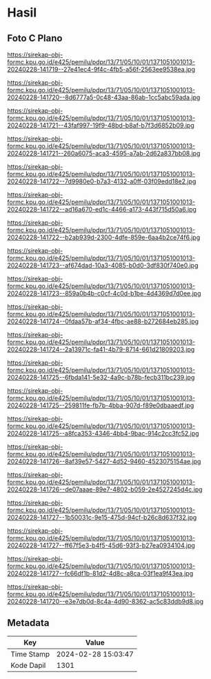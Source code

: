 # Hasil

## Foto C Plano

https://sirekap-obj-formc.kpu.go.id/e425/pemilu/pdpr/13/71/05/10/01/1371051001013-20240228-141719--27e41ec4-9f4c-4fb5-a56f-2563ee9538ea.jpg

https://sirekap-obj-formc.kpu.go.id/e425/pemilu/pdpr/13/71/05/10/01/1371051001013-20240228-141720--8d6777a5-0c48-43aa-86ab-1cc5abc59ada.jpg

https://sirekap-obj-formc.kpu.go.id/e425/pemilu/pdpr/13/71/05/10/01/1371051001013-20240228-141721--43faf997-19f9-48bd-b8af-b7f3d6852b09.jpg

https://sirekap-obj-formc.kpu.go.id/e425/pemilu/pdpr/13/71/05/10/01/1371051001013-20240228-141721--260a6075-aca3-4595-a7ab-2d62a837bb08.jpg

https://sirekap-obj-formc.kpu.go.id/e425/pemilu/pdpr/13/71/05/10/01/1371051001013-20240228-141722--7d9980e0-b7a3-4132-a0ff-03f09edd18e2.jpg

https://sirekap-obj-formc.kpu.go.id/e425/pemilu/pdpr/13/71/05/10/01/1371051001013-20240228-141722--ad16a670-ed1c-4466-a173-443f715d50a6.jpg

https://sirekap-obj-formc.kpu.go.id/e425/pemilu/pdpr/13/71/05/10/01/1371051001013-20240228-141722--b2ab939d-2300-4dfe-859e-6aa4b2ce74f6.jpg

https://sirekap-obj-formc.kpu.go.id/e425/pemilu/pdpr/13/71/05/10/01/1371051001013-20240228-141723--af674dad-10a3-4085-b0d0-3df830f740e0.jpg

https://sirekap-obj-formc.kpu.go.id/e425/pemilu/pdpr/13/71/05/10/01/1371051001013-20240228-141723--859a0b4b-c0cf-4c0d-b1be-4d4369d7d0ee.jpg

https://sirekap-obj-formc.kpu.go.id/e425/pemilu/pdpr/13/71/05/10/01/1371051001013-20240228-141724--0fdaa57b-af34-4fbc-ae88-b272684eb285.jpg

https://sirekap-obj-formc.kpu.go.id/e425/pemilu/pdpr/13/71/05/10/01/1371051001013-20240228-141724--2a13971c-fa41-4b79-8714-661d21809203.jpg

https://sirekap-obj-formc.kpu.go.id/e425/pemilu/pdpr/13/71/05/10/01/1371051001013-20240228-141725--6fbda141-5e32-4a9c-b78b-fecb311bc239.jpg

https://sirekap-obj-formc.kpu.go.id/e425/pemilu/pdpr/13/71/05/10/01/1371051001013-20240228-141725--259811fe-fb7b-4bba-907d-f89e0dbaaedf.jpg

https://sirekap-obj-formc.kpu.go.id/e425/pemilu/pdpr/13/71/05/10/01/1371051001013-20240228-141725--a8fca353-4346-4bb4-9bac-914c2cc3fc52.jpg

https://sirekap-obj-formc.kpu.go.id/e425/pemilu/pdpr/13/71/05/10/01/1371051001013-20240228-141726--8af39e57-5427-4d52-9460-4523075154ae.jpg

https://sirekap-obj-formc.kpu.go.id/e425/pemilu/pdpr/13/71/05/10/01/1371051001013-20240228-141726--de07aaae-89e7-4802-b059-2e4527245d4c.jpg

https://sirekap-obj-formc.kpu.go.id/e425/pemilu/pdpr/13/71/05/10/01/1371051001013-20240228-141727--1b50031c-9e15-475d-94cf-b26c8d637f32.jpg

https://sirekap-obj-formc.kpu.go.id/e425/pemilu/pdpr/13/71/05/10/01/1371051001013-20240228-141727--ff67f5e3-b4f5-45d6-93f3-b27ea0934104.jpg

https://sirekap-obj-formc.kpu.go.id/e425/pemilu/pdpr/13/71/05/10/01/1371051001013-20240228-141727--fc66df1b-81d2-4d8c-a8ca-03f1ea9f43ea.jpg

https://sirekap-obj-formc.kpu.go.id/e425/pemilu/pdpr/13/71/05/10/01/1371051001013-20240228-141720--e3e7db0d-8c4a-4d90-8362-ac5c83ddb9d8.jpg


## Metadata

| Key        | Value               |
| ---------- | ------------------- |
| Time Stamp | 2024-02-28 15:03:47 |
| Kode Dapil | 1301                |



